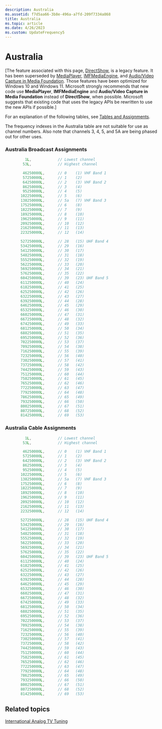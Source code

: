 ```yaml
---
description: Australia
ms.assetid: f7d5aa66-3b8e-496a-a7fd-209f7334a868
title: Australia
ms.topic: article
ms.date: 4/26/2023
ms.custom: UpdateFrequency5
---
```


# Australia

\[The feature associated with this page, [DirectShow](/windows/win32/directshow/directshow), is a legacy feature. It has been superseded by [MediaPlayer](/uwp/api/Windows.Media.Playback.MediaPlayer), [IMFMediaEngine](/windows/win32/api/mfmediaengine/nn-mfmediaengine-imfmediaengine), and [Audio/Video Capture in Media Foundation](/windows/win32/medfound/audio-video-capture-in-media-foundation). Those features have been optimized for Windows 10 and Windows 11. Microsoft strongly recommends that new code use **MediaPlayer**, **IMFMediaEngine** and **Audio/Video Capture in Media Foundation** instead of **DirectShow**, when possible. Microsoft suggests that existing code that uses the legacy APIs be rewritten to use the new APIs if possible.\]

For an explanation of the following tables, see [Tables and Assignments](tables-and-assignments.md).

The frequency indexes in the Australia table are not suitable for use as channel numbers. Also note that channels 3, 4, 5, and 5A are being phased out for other uses.

### Australia Broadcast Assignments


```C++
         1L,            // Lowest channel
        53L,            // Highest channel

        46250000L,      // 0    (1) VHF Band 1
        57250000L,      // 1    (2)
        64250000L,      // 2    (3) VHF Band 2
        86250000L,      // 3    (4)
        95250000L,      // 4    (5)
       102250000L,      // 5    (6)
       138250000L,      // 5a   (7) VHF Band 3
       175250000L,      // 6    (8)
       182250000L,      // 7    (9)
       189250000L,      // 8    (10)
       196250000L,      // 9    (11)
       209250000L,      // 10   (12)
       216250000L,      // 11   (13)
       223250000L,      // 12   (14)

       527250000L,      // 28   (15) UHF Band 4
       534250000L,      // 29   (16) 
       541250000L,      // 30   (17) 
       548250000L,      // 31   (18) 
       555250000L,      // 32   (19) 
       562250000L,      // 33   (20) 
       569250000L,      // 34   (21) 
       576250000L,      // 35   (22) 
       604250000L,      // 39   (23) UHF Band 5
       611250000L,      // 40   (24) 
       618250000L,      // 41   (25) 
       625250000L,      // 42   (26) 
       632250000L,      // 43   (27) 
       639250000L,      // 44   (28) 
       646250000L,      // 45   (29) 
       653250000L,      // 46   (30) 
       660250000L,      // 47   (31) 
       667250000L,      // 48   (32) 
       674250000L,      // 49   (33) 
       681250000L,      // 50   (34) 
       688250000L,      // 51   (35) 
       695250000L,      // 52   (36) 
       702250000L,      // 53   (37) 
       709250000L,      // 54   (38) 
       716250000L,      // 55   (39) 
       723250000L,      // 56   (40) 
       730250000L,      // 57   (41) 
       737250000L,      // 58   (42) 
       744250000L,      // 59   (43) 
       751250000L,      // 60   (44) 
       758250000L,      // 61   (45) 
       765250000L,      // 62   (46) 
       772250000L,      // 63   (47) 
       779250000L,      // 64   (48) 
       786250000L,      // 65   (49) 
       793250000L,      // 66   (50) 
       800250000L,      // 67   (51) 
       807250000L,      // 68   (52) 
       814250000L,      // 69   (53)
```



### Australia Cable Assignments


```C++
         1L,            // Lowest channel
        53L,            // Highest channel

        46250000L,      // 0    (1) VHF Band 1
        57250000L,      // 1    (2)
        64250000L,      // 2    (3) VHF Band 2
        86250000L,      // 3    (4)
        95250000L,      // 4    (5)
       102250000L,      // 5    (6)
       138250000L,      // 5a   (7) VHF Band 3
       175250000L,      // 6    (8)
       182250000L,      // 7    (9)
       189250000L,      // 8    (10)
       196250000L,      // 9    (11)
       209250000L,      // 10   (12)
       216250000L,      // 11   (13)
       223250000L,      // 12   (14)

       527250000L,      // 28   (15) UHF Band 4
       534250000L,      // 29   (16) 
       541250000L,      // 30   (17) 
       548250000L,      // 31   (18) 
       555250000L,      // 32   (19) 
       562250000L,      // 33   (20) 
       569250000L,      // 34   (21) 
       576250000L,      // 35   (22) 
       604250000L,      // 39   (23) UHF Band 5
       611250000L,      // 40   (24) 
       618250000L,      // 41   (25) 
       625250000L,      // 42   (26) 
       632250000L,      // 43   (27) 
       639250000L,      // 44   (28) 
       646250000L,      // 45   (29) 
       653250000L,      // 46   (30) 
       660250000L,      // 47   (31) 
       667250000L,      // 48   (32) 
       674250000L,      // 49   (33) 
       681250000L,      // 50   (34) 
       688250000L,      // 51   (35) 
       695250000L,      // 52   (36) 
       702250000L,      // 53   (37) 
       709250000L,      // 54   (38) 
       716250000L,      // 55   (39) 
       723250000L,      // 56   (40) 
       730250000L,      // 57   (41) 
       737250000L,      // 58   (42) 
       744250000L,      // 59   (43) 
       751250000L,      // 60   (44) 
       758250000L,      // 61   (45) 
       765250000L,      // 62   (46) 
       772250000L,      // 63   (47) 
       779250000L,      // 64   (48) 
       786250000L,      // 65   (49) 
       793250000L,      // 66   (50) 
       800250000L,      // 67   (51) 
       807250000L,      // 68   (52) 
       814250000L,      // 69   (53) 
```



## Related topics

<dl> <dt>

[International Analog TV Tuning](international-analog-tv-tuning.md)
</dt> </dl>

 

 



